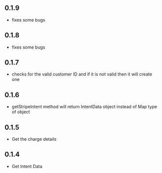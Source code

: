 ## 0.1.9
* fixes some bugs

## 0.1.8
* fixes some bugs

## 0.1.7
* checks for the valid customer ID and if it is not valid then it will create one

## 0.1.6
* getStripeIntent method will return IntentData object instead of Map type of object

## 0.1.5
* Get the charge details

## 0.1.4
* Get Intent Data

